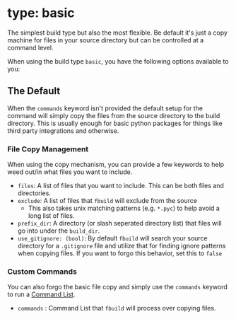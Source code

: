 # type: basic
The simplest build type but also the most flexible. Be default it's just a copy machine for files in your source directory but can be controlled at a command level.

When using the build type `basic`, you have the following options available to you:

## The Default
When the `commands` keyword isn't provided the default setup for the command will simply copy the files from the source directory to the build directory. This is usually enough for basic python packages for things like third party integrations and otherwise.

### File Copy Management
When using the copy mechanism, you can provide a few keywords to help weed out/in what files you want to include.

* `files`: A list of files that you want to include. This can be both files and directories.
* `exclude`: A list of files that `fbuild` will exclude from the source
    * This also takes unix matching patterns (e.g. `*.pyc`) to help avoid a long list of files.
* `prefix_dir`: A directory (or slash seperated directory list) that files will go into under the `build_dir`.
* `use_gitignore: (bool)`: By default `fbuild` will search your source directory for a `.gitignore` file and utilize that for finding ignore patterns when copying files. If you want to forgo this behavior, set this to `false`

### Custom Commands 
You can also forgo the basic file copy and simply use the `commands` keyword to run a [Command List](build_commands.md).

* `commands` : Command List that `fbuild` will process over copying files.
